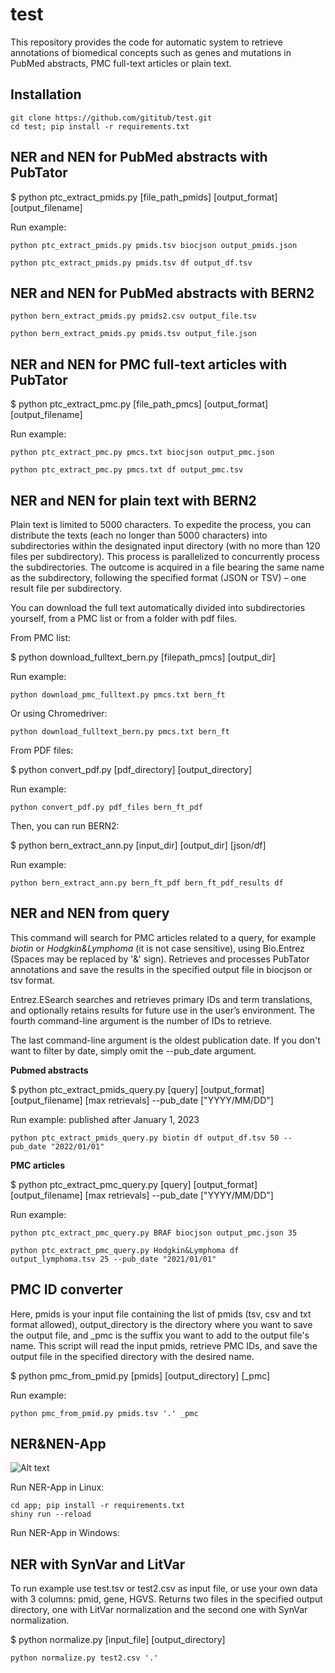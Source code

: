 # test
This repository provides the code for automatic system to retrieve annotations of biomedical concepts such as genes and mutations in PubMed abstracts, PMC full-text articles or plain text.


## Installation

```
git clone https://github.com/gititub/test.git
cd test; pip install -r requirements.txt
```

## NER and NEN for PubMed abstracts with PubTator

$ python ptc_extract_pmids.py [file_path_pmids] [output_format] [output_filename]

Run example: 
```
python ptc_extract_pmids.py pmids.tsv biocjson output_pmids.json
```
```
python ptc_extract_pmids.py pmids.tsv df output_df.tsv
```
## NER and NEN for PubMed abstracts with BERN2

```
python bern_extract_pmids.py pmids2.csv output_file.tsv
```
```
python bern_extract_pmids.py pmids.tsv output_file.json
```
## NER and NEN for PMC full-text articles with PubTator

$ python ptc_extract_pmc.py [file_path_pmcs] [output_format] [output_filename]

Run example:
```
python ptc_extract_pmc.py pmcs.txt biocjson output_pmc.json
```
```
python ptc_extract_pmc.py pmcs.txt df output_pmc.tsv
```

## NER and NEN for plain text with BERN2

Plain text is limited to 5000 characters. To expedite the process, you can distribute the texts (each no longer than 5000 characters) into subdirectories within the designated input directory (with no more than 120 files per subdirectory). This process is parallelized to concurrently process the subdirectories. The outcome is acquired in a file bearing the same name as the subdirectory, following the specified format (JSON or TSV) – one result file per subdirectory. 

You can download the full text automatically divided into subdirectories yourself, from a PMC list or from a folder with pdf files.

From PMC list:

$ python download_fulltext_bern.py [filepath_pmcs] [output_dir]

Run example: 

```
python download_pmc_fulltext.py pmcs.txt bern_ft
```
Or using Chromedriver:
```
python download_fulltext_bern.py pmcs.txt bern_ft
```
From PDF files:

$ python convert_pdf.py [pdf_directory] [output_directory]

Run example: 
```
python convert_pdf.py pdf_files bern_ft_pdf
```
Then, you can run BERN2:

$ python bern_extract_ann.py [input_dir] [output_dir] [json/df]

Run example: 
```
python bern_extract_ann.py bern_ft_pdf bern_ft_pdf_results df
```

## NER and NEN from query

This command will search for PMC articles related to a query, for example *biotin* or *Hodgkin&Lymphoma* (it is not case sensitive), using Bio.Entrez (Spaces may be replaced by '&' sign). Retrieves and processes PubTator annotations and save the results in the specified output file in biocjson or tsv format.

Entrez.ESearch searches and retrieves primary IDs and term translations, and optionally retains results for future use in the user’s environment. The fourth command-line argument is the number of IDs to retrieve.

The last command-line argument is the oldest publication date. If you don't want to filter by date, simply omit the --pub_date argument.

**Pubmed abstracts**

$ python ptc_extract_pmids_query.py [query] [output_format] [output_filename] [max retrievals] --pub_date ["YYYY/MM/DD"]

Run example: published after January 1, 2023
```
python ptc_extract_pmids_query.py biotin df output_df.tsv 50 --pub_date "2022/01/01"
```

**PMC articles**

$ python ptc_extract_pmc_query.py [query] [output_format] [output_filename] [max retrievals] --pub_date ["YYYY/MM/DD"]

Run example: 
```
python ptc_extract_pmc_query.py BRAF biocjson output_pmc.json 35
```
```
python ptc_extract_pmc_query.py Hodgkin&Lymphoma df output_lymphoma.tsv 25 --pub_date "2021/01/01"
```
## PMC ID converter

Here, pmids is your input file containing the list of pmids (tsv, csv and txt format allowed), output_directory is the directory where you want to save the output file, and _pmc is the suffix you want to add to the output file's name. This script will read the input pmids, retrieve PMC IDs, and save the output file in the specified directory with the desired name.

$ python pmc_from_pmid.py [pmids] [output_directory] [_pmc]
 
Run example: 
```
python pmc_from_pmid.py pmids.tsv '.' _pmc
```
## NER&NEN-App

![Alt text]([https://github.com/gititub/test/blob/main/Screenshot%202023-09-04%20at%2012-12-26%20Screenshot.png])

Run NER-App in Linux: 
```
cd app; pip install -r requirements.txt
shiny run --reload
```
Run NER-App in Windows: 

## NER with SynVar and LitVar

To run example use test.tsv or test2.csv as input file, or use your own data with 3 columns: pmid, gene, HGVS. Returns two files in the specified output directory, one with LitVar normalization and the second one with SynVar normalization.

$ python normalize.py [input_file] [output_directory] 

```
python normalize.py test2.csv '.'
```
